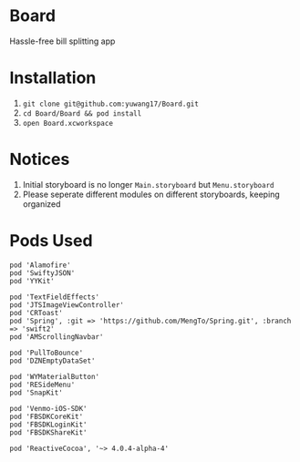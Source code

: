 # Board
Hassle-free bill splitting app

# Installation
1. `git clone git@github.com:yuwang17/Board.git`
2. `cd Board/Board && pod install`
3. `open Board.xcworkspace`

# Notices
1. Initial storyboard is no longer `Main.storyboard` but `Menu.storyboard`
2. Please seperate different modules on different storyboards, keeping organized

# Pods Used
```
pod 'Alamofire'
pod 'SwiftyJSON'
pod 'YYKit'

pod 'TextFieldEffects'
pod 'JTSImageViewController'
pod 'CRToast'
pod 'Spring', :git => 'https://github.com/MengTo/Spring.git', :branch => 'swift2'
pod 'AMScrollingNavbar'

pod 'PullToBounce'
pod 'DZNEmptyDataSet'

pod 'WYMaterialButton'
pod 'RESideMenu'
pod 'SnapKit'

pod 'Venmo-iOS-SDK'
pod 'FBSDKCoreKit'
pod 'FBSDKLoginKit'
pod 'FBSDKShareKit'

pod 'ReactiveCocoa', '~> 4.0.4-alpha-4'

```
